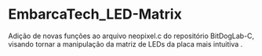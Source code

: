 # EmbarcaTech_LED-Matrix
Adição de novas funções ao arquivo neopixel.c do repositório BitDogLab-C, visando tornar a manipulação da matriz de LEDs da placa mais intuitiva .
